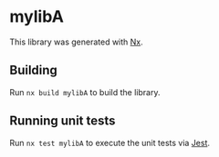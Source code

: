 # mylibA

This library was generated with [Nx](https://nx.dev).

## Building

Run `nx build mylibA` to build the library.

## Running unit tests

Run `nx test mylibA` to execute the unit tests via [Jest](https://jestjs.io).
